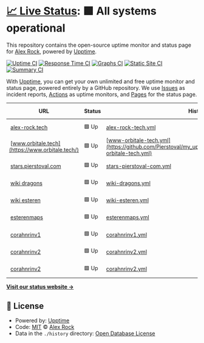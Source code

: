 # [📈 Live Status](https://pierstoval.github.io): <!--live status--> **🟩 All systems operational**

This repository contains the open-source uptime monitor and status page for [Alex Rock](https://alex-rock.tech/en), powered by [Upptime](https://github.com/upptime/upptime).

[![Uptime CI](https://github.com/pierstoval/my_upptime/workflows/Uptime%20CI/badge.svg)](https://github.com/pierstoval/my_upptime/actions?query=workflow%3A%22Uptime+CI%22)
[![Response Time CI](https://github.com/pierstoval/my_upptime/workflows/Response%20Time%20CI/badge.svg)](https://github.com/pierstoval/my_upptime/actions?query=workflow%3A%22Response+Time+CI%22)
[![Graphs CI](https://github.com/pierstoval/my_upptime/workflows/Graphs%20CI/badge.svg)](https://github.com/pierstoval/my_upptime/actions?query=workflow%3A%22Graphs+CI%22)
[![Static Site CI](https://github.com/pierstoval/my_upptime/workflows/Static%20Site%20CI/badge.svg)](https://github.com/pierstoval/my_upptime/actions?query=workflow%3A%22Static+Site+CI%22)
[![Summary CI](https://github.com/pierstoval/my_upptime/workflows/Summary%20CI/badge.svg)](https://github.com/pierstoval/my_upptime/actions?query=workflow%3A%22Summary+CI%22)

With [Upptime](https://upptime.js.org), you can get your own unlimited and free uptime monitor and status page, powered entirely by a GitHub repository. We use [Issues](https://github.com/pierstoval/my_upptime/issues) as incident reports, [Actions](https://github.com/pierstoval/my_upptime/actions) as uptime monitors, and [Pages](https://pierstoval.github.io) for the status page.

<!--start: status pages-->
<!-- This summary is generated by Upptime (https://github.com/upptime/upptime) -->
<!-- Do not edit this manually, your changes will be overwritten -->
<!-- prettier-ignore -->
| URL | Status | History | Response Time | Uptime |
| --- | ------ | ------- | ------------- | ------ |
| <img alt="" src="https://icons.duckduckgo.com/ip3/alex-rock.tech.ico" height="13"> [alex-rock.tech](https://alex-rock.tech/en/) | 🟩 Up | [alex-rock-tech.yml](https://github.com/Pierstoval/my_upptime/commits/HEAD/history/alex-rock-tech.yml) | <details><summary><img alt="Response time graph" src="./graphs/alex-rock-tech/response-time-week.png" height="20"> 524ms</summary><br><a href="https://Pierstoval.github.io/my_upptime/history/alex-rock-tech"><img alt="Response time 546" src="https://img.shields.io/endpoint?url=https%3A%2F%2Fraw.githubusercontent.com%2FPierstoval%2Fmy_upptime%2FHEAD%2Fapi%2Falex-rock-tech%2Fresponse-time.json"></a><br><a href="https://Pierstoval.github.io/my_upptime/history/alex-rock-tech"><img alt="24-hour response time 554" src="https://img.shields.io/endpoint?url=https%3A%2F%2Fraw.githubusercontent.com%2FPierstoval%2Fmy_upptime%2FHEAD%2Fapi%2Falex-rock-tech%2Fresponse-time-day.json"></a><br><a href="https://Pierstoval.github.io/my_upptime/history/alex-rock-tech"><img alt="7-day response time 524" src="https://img.shields.io/endpoint?url=https%3A%2F%2Fraw.githubusercontent.com%2FPierstoval%2Fmy_upptime%2FHEAD%2Fapi%2Falex-rock-tech%2Fresponse-time-week.json"></a><br><a href="https://Pierstoval.github.io/my_upptime/history/alex-rock-tech"><img alt="30-day response time 564" src="https://img.shields.io/endpoint?url=https%3A%2F%2Fraw.githubusercontent.com%2FPierstoval%2Fmy_upptime%2FHEAD%2Fapi%2Falex-rock-tech%2Fresponse-time-month.json"></a><br><a href="https://Pierstoval.github.io/my_upptime/history/alex-rock-tech"><img alt="1-year response time 558" src="https://img.shields.io/endpoint?url=https%3A%2F%2Fraw.githubusercontent.com%2FPierstoval%2Fmy_upptime%2FHEAD%2Fapi%2Falex-rock-tech%2Fresponse-time-year.json"></a></details> | <details><summary><a href="https://Pierstoval.github.io/my_upptime/history/alex-rock-tech">100.00%</a></summary><a href="https://Pierstoval.github.io/my_upptime/history/alex-rock-tech"><img alt="All-time uptime 99.98%" src="https://img.shields.io/endpoint?url=https%3A%2F%2Fraw.githubusercontent.com%2FPierstoval%2Fmy_upptime%2FHEAD%2Fapi%2Falex-rock-tech%2Fuptime.json"></a><br><a href="https://Pierstoval.github.io/my_upptime/history/alex-rock-tech"><img alt="24-hour uptime 100.00%" src="https://img.shields.io/endpoint?url=https%3A%2F%2Fraw.githubusercontent.com%2FPierstoval%2Fmy_upptime%2FHEAD%2Fapi%2Falex-rock-tech%2Fuptime-day.json"></a><br><a href="https://Pierstoval.github.io/my_upptime/history/alex-rock-tech"><img alt="7-day uptime 100.00%" src="https://img.shields.io/endpoint?url=https%3A%2F%2Fraw.githubusercontent.com%2FPierstoval%2Fmy_upptime%2FHEAD%2Fapi%2Falex-rock-tech%2Fuptime-week.json"></a><br><a href="https://Pierstoval.github.io/my_upptime/history/alex-rock-tech"><img alt="30-day uptime 100.00%" src="https://img.shields.io/endpoint?url=https%3A%2F%2Fraw.githubusercontent.com%2FPierstoval%2Fmy_upptime%2FHEAD%2Fapi%2Falex-rock-tech%2Fuptime-month.json"></a><br><a href="https://Pierstoval.github.io/my_upptime/history/alex-rock-tech"><img alt="1-year uptime 99.96%" src="https://img.shields.io/endpoint?url=https%3A%2F%2Fraw.githubusercontent.com%2FPierstoval%2Fmy_upptime%2FHEAD%2Fapi%2Falex-rock-tech%2Fuptime-year.json"></a></details>
| <img alt="" src="https://icons.duckduckgo.com/ip3/www.orbitale.tech.ico" height="13"> [www.orbitale.tech](https://www.orbitale.tech/) | 🟩 Up | [www-orbitale-tech.yml](https://github.com/Pierstoval/my_upptime/commits/HEAD/history/www-orbitale-tech.yml) | <details><summary><img alt="Response time graph" src="./graphs/www-orbitale-tech/response-time-week.png" height="20"> 303ms</summary><br><a href="https://Pierstoval.github.io/my_upptime/history/www-orbitale-tech"><img alt="Response time 290" src="https://img.shields.io/endpoint?url=https%3A%2F%2Fraw.githubusercontent.com%2FPierstoval%2Fmy_upptime%2FHEAD%2Fapi%2Fwww-orbitale-tech%2Fresponse-time.json"></a><br><a href="https://Pierstoval.github.io/my_upptime/history/www-orbitale-tech"><img alt="24-hour response time 427" src="https://img.shields.io/endpoint?url=https%3A%2F%2Fraw.githubusercontent.com%2FPierstoval%2Fmy_upptime%2FHEAD%2Fapi%2Fwww-orbitale-tech%2Fresponse-time-day.json"></a><br><a href="https://Pierstoval.github.io/my_upptime/history/www-orbitale-tech"><img alt="7-day response time 303" src="https://img.shields.io/endpoint?url=https%3A%2F%2Fraw.githubusercontent.com%2FPierstoval%2Fmy_upptime%2FHEAD%2Fapi%2Fwww-orbitale-tech%2Fresponse-time-week.json"></a><br><a href="https://Pierstoval.github.io/my_upptime/history/www-orbitale-tech"><img alt="30-day response time 291" src="https://img.shields.io/endpoint?url=https%3A%2F%2Fraw.githubusercontent.com%2FPierstoval%2Fmy_upptime%2FHEAD%2Fapi%2Fwww-orbitale-tech%2Fresponse-time-month.json"></a><br><a href="https://Pierstoval.github.io/my_upptime/history/www-orbitale-tech"><img alt="1-year response time 290" src="https://img.shields.io/endpoint?url=https%3A%2F%2Fraw.githubusercontent.com%2FPierstoval%2Fmy_upptime%2FHEAD%2Fapi%2Fwww-orbitale-tech%2Fresponse-time-year.json"></a></details> | <details><summary><a href="https://Pierstoval.github.io/my_upptime/history/www-orbitale-tech">100.00%</a></summary><a href="https://Pierstoval.github.io/my_upptime/history/www-orbitale-tech"><img alt="All-time uptime 100.00%" src="https://img.shields.io/endpoint?url=https%3A%2F%2Fraw.githubusercontent.com%2FPierstoval%2Fmy_upptime%2FHEAD%2Fapi%2Fwww-orbitale-tech%2Fuptime.json"></a><br><a href="https://Pierstoval.github.io/my_upptime/history/www-orbitale-tech"><img alt="24-hour uptime 100.00%" src="https://img.shields.io/endpoint?url=https%3A%2F%2Fraw.githubusercontent.com%2FPierstoval%2Fmy_upptime%2FHEAD%2Fapi%2Fwww-orbitale-tech%2Fuptime-day.json"></a><br><a href="https://Pierstoval.github.io/my_upptime/history/www-orbitale-tech"><img alt="7-day uptime 100.00%" src="https://img.shields.io/endpoint?url=https%3A%2F%2Fraw.githubusercontent.com%2FPierstoval%2Fmy_upptime%2FHEAD%2Fapi%2Fwww-orbitale-tech%2Fuptime-week.json"></a><br><a href="https://Pierstoval.github.io/my_upptime/history/www-orbitale-tech"><img alt="30-day uptime 100.00%" src="https://img.shields.io/endpoint?url=https%3A%2F%2Fraw.githubusercontent.com%2FPierstoval%2Fmy_upptime%2FHEAD%2Fapi%2Fwww-orbitale-tech%2Fuptime-month.json"></a><br><a href="https://Pierstoval.github.io/my_upptime/history/www-orbitale-tech"><img alt="1-year uptime 100.00%" src="https://img.shields.io/endpoint?url=https%3A%2F%2Fraw.githubusercontent.com%2FPierstoval%2Fmy_upptime%2FHEAD%2Fapi%2Fwww-orbitale-tech%2Fuptime-year.json"></a></details>
| <img alt="" src="https://icons.duckduckgo.com/ip3/stars.pierstoval.com.ico" height="13"> [stars.pierstoval.com](https://stars.pierstoval.com/) | 🟩 Up | [stars-pierstoval-com.yml](https://github.com/Pierstoval/my_upptime/commits/HEAD/history/stars-pierstoval-com.yml) | <details><summary><img alt="Response time graph" src="./graphs/stars-pierstoval-com/response-time-week.png" height="20"> 568ms</summary><br><a href="https://Pierstoval.github.io/my_upptime/history/stars-pierstoval-com"><img alt="Response time 582" src="https://img.shields.io/endpoint?url=https%3A%2F%2Fraw.githubusercontent.com%2FPierstoval%2Fmy_upptime%2FHEAD%2Fapi%2Fstars-pierstoval-com%2Fresponse-time.json"></a><br><a href="https://Pierstoval.github.io/my_upptime/history/stars-pierstoval-com"><img alt="24-hour response time 514" src="https://img.shields.io/endpoint?url=https%3A%2F%2Fraw.githubusercontent.com%2FPierstoval%2Fmy_upptime%2FHEAD%2Fapi%2Fstars-pierstoval-com%2Fresponse-time-day.json"></a><br><a href="https://Pierstoval.github.io/my_upptime/history/stars-pierstoval-com"><img alt="7-day response time 568" src="https://img.shields.io/endpoint?url=https%3A%2F%2Fraw.githubusercontent.com%2FPierstoval%2Fmy_upptime%2FHEAD%2Fapi%2Fstars-pierstoval-com%2Fresponse-time-week.json"></a><br><a href="https://Pierstoval.github.io/my_upptime/history/stars-pierstoval-com"><img alt="30-day response time 595" src="https://img.shields.io/endpoint?url=https%3A%2F%2Fraw.githubusercontent.com%2FPierstoval%2Fmy_upptime%2FHEAD%2Fapi%2Fstars-pierstoval-com%2Fresponse-time-month.json"></a><br><a href="https://Pierstoval.github.io/my_upptime/history/stars-pierstoval-com"><img alt="1-year response time 582" src="https://img.shields.io/endpoint?url=https%3A%2F%2Fraw.githubusercontent.com%2FPierstoval%2Fmy_upptime%2FHEAD%2Fapi%2Fstars-pierstoval-com%2Fresponse-time-year.json"></a></details> | <details><summary><a href="https://Pierstoval.github.io/my_upptime/history/stars-pierstoval-com">100.00%</a></summary><a href="https://Pierstoval.github.io/my_upptime/history/stars-pierstoval-com"><img alt="All-time uptime 100.00%" src="https://img.shields.io/endpoint?url=https%3A%2F%2Fraw.githubusercontent.com%2FPierstoval%2Fmy_upptime%2FHEAD%2Fapi%2Fstars-pierstoval-com%2Fuptime.json"></a><br><a href="https://Pierstoval.github.io/my_upptime/history/stars-pierstoval-com"><img alt="24-hour uptime 100.00%" src="https://img.shields.io/endpoint?url=https%3A%2F%2Fraw.githubusercontent.com%2FPierstoval%2Fmy_upptime%2FHEAD%2Fapi%2Fstars-pierstoval-com%2Fuptime-day.json"></a><br><a href="https://Pierstoval.github.io/my_upptime/history/stars-pierstoval-com"><img alt="7-day uptime 100.00%" src="https://img.shields.io/endpoint?url=https%3A%2F%2Fraw.githubusercontent.com%2FPierstoval%2Fmy_upptime%2FHEAD%2Fapi%2Fstars-pierstoval-com%2Fuptime-week.json"></a><br><a href="https://Pierstoval.github.io/my_upptime/history/stars-pierstoval-com"><img alt="30-day uptime 100.00%" src="https://img.shields.io/endpoint?url=https%3A%2F%2Fraw.githubusercontent.com%2FPierstoval%2Fmy_upptime%2FHEAD%2Fapi%2Fstars-pierstoval-com%2Fuptime-month.json"></a><br><a href="https://Pierstoval.github.io/my_upptime/history/stars-pierstoval-com"><img alt="1-year uptime 100.00%" src="https://img.shields.io/endpoint?url=https%3A%2F%2Fraw.githubusercontent.com%2FPierstoval%2Fmy_upptime%2FHEAD%2Fapi%2Fstars-pierstoval-com%2Fuptime-year.json"></a></details>
| <img alt="" src="https://icons.duckduckgo.com/ip3/dragons.pierstoval.com.ico" height="13"> [wiki dragons](https://dragons.pierstoval.com/) | 🟩 Up | [wiki-dragons.yml](https://github.com/Pierstoval/my_upptime/commits/HEAD/history/wiki-dragons.yml) | <details><summary><img alt="Response time graph" src="./graphs/wiki-dragons/response-time-week.png" height="20"> 992ms</summary><br><a href="https://Pierstoval.github.io/my_upptime/history/wiki-dragons"><img alt="Response time 1008" src="https://img.shields.io/endpoint?url=https%3A%2F%2Fraw.githubusercontent.com%2FPierstoval%2Fmy_upptime%2FHEAD%2Fapi%2Fwiki-dragons%2Fresponse-time.json"></a><br><a href="https://Pierstoval.github.io/my_upptime/history/wiki-dragons"><img alt="24-hour response time 1239" src="https://img.shields.io/endpoint?url=https%3A%2F%2Fraw.githubusercontent.com%2FPierstoval%2Fmy_upptime%2FHEAD%2Fapi%2Fwiki-dragons%2Fresponse-time-day.json"></a><br><a href="https://Pierstoval.github.io/my_upptime/history/wiki-dragons"><img alt="7-day response time 992" src="https://img.shields.io/endpoint?url=https%3A%2F%2Fraw.githubusercontent.com%2FPierstoval%2Fmy_upptime%2FHEAD%2Fapi%2Fwiki-dragons%2Fresponse-time-week.json"></a><br><a href="https://Pierstoval.github.io/my_upptime/history/wiki-dragons"><img alt="30-day response time 1015" src="https://img.shields.io/endpoint?url=https%3A%2F%2Fraw.githubusercontent.com%2FPierstoval%2Fmy_upptime%2FHEAD%2Fapi%2Fwiki-dragons%2Fresponse-time-month.json"></a><br><a href="https://Pierstoval.github.io/my_upptime/history/wiki-dragons"><img alt="1-year response time 1008" src="https://img.shields.io/endpoint?url=https%3A%2F%2Fraw.githubusercontent.com%2FPierstoval%2Fmy_upptime%2FHEAD%2Fapi%2Fwiki-dragons%2Fresponse-time-year.json"></a></details> | <details><summary><a href="https://Pierstoval.github.io/my_upptime/history/wiki-dragons">100.00%</a></summary><a href="https://Pierstoval.github.io/my_upptime/history/wiki-dragons"><img alt="All-time uptime 100.00%" src="https://img.shields.io/endpoint?url=https%3A%2F%2Fraw.githubusercontent.com%2FPierstoval%2Fmy_upptime%2FHEAD%2Fapi%2Fwiki-dragons%2Fuptime.json"></a><br><a href="https://Pierstoval.github.io/my_upptime/history/wiki-dragons"><img alt="24-hour uptime 100.00%" src="https://img.shields.io/endpoint?url=https%3A%2F%2Fraw.githubusercontent.com%2FPierstoval%2Fmy_upptime%2FHEAD%2Fapi%2Fwiki-dragons%2Fuptime-day.json"></a><br><a href="https://Pierstoval.github.io/my_upptime/history/wiki-dragons"><img alt="7-day uptime 100.00%" src="https://img.shields.io/endpoint?url=https%3A%2F%2Fraw.githubusercontent.com%2FPierstoval%2Fmy_upptime%2FHEAD%2Fapi%2Fwiki-dragons%2Fuptime-week.json"></a><br><a href="https://Pierstoval.github.io/my_upptime/history/wiki-dragons"><img alt="30-day uptime 100.00%" src="https://img.shields.io/endpoint?url=https%3A%2F%2Fraw.githubusercontent.com%2FPierstoval%2Fmy_upptime%2FHEAD%2Fapi%2Fwiki-dragons%2Fuptime-month.json"></a><br><a href="https://Pierstoval.github.io/my_upptime/history/wiki-dragons"><img alt="1-year uptime 100.00%" src="https://img.shields.io/endpoint?url=https%3A%2F%2Fraw.githubusercontent.com%2FPierstoval%2Fmy_upptime%2FHEAD%2Fapi%2Fwiki-dragons%2Fuptime-year.json"></a></details>
| <img alt="" src="https://icons.duckduckgo.com/ip3/esteren.pierstoval.com.ico" height="13"> [wiki esteren](https://esteren.pierstoval.com/) | 🟩 Up | [wiki-esteren.yml](https://github.com/Pierstoval/my_upptime/commits/HEAD/history/wiki-esteren.yml) | <details><summary><img alt="Response time graph" src="./graphs/wiki-esteren/response-time-week.png" height="20"> 1053ms</summary><br><a href="https://Pierstoval.github.io/my_upptime/history/wiki-esteren"><img alt="Response time 994" src="https://img.shields.io/endpoint?url=https%3A%2F%2Fraw.githubusercontent.com%2FPierstoval%2Fmy_upptime%2FHEAD%2Fapi%2Fwiki-esteren%2Fresponse-time.json"></a><br><a href="https://Pierstoval.github.io/my_upptime/history/wiki-esteren"><img alt="24-hour response time 1098" src="https://img.shields.io/endpoint?url=https%3A%2F%2Fraw.githubusercontent.com%2FPierstoval%2Fmy_upptime%2FHEAD%2Fapi%2Fwiki-esteren%2Fresponse-time-day.json"></a><br><a href="https://Pierstoval.github.io/my_upptime/history/wiki-esteren"><img alt="7-day response time 1053" src="https://img.shields.io/endpoint?url=https%3A%2F%2Fraw.githubusercontent.com%2FPierstoval%2Fmy_upptime%2FHEAD%2Fapi%2Fwiki-esteren%2Fresponse-time-week.json"></a><br><a href="https://Pierstoval.github.io/my_upptime/history/wiki-esteren"><img alt="30-day response time 995" src="https://img.shields.io/endpoint?url=https%3A%2F%2Fraw.githubusercontent.com%2FPierstoval%2Fmy_upptime%2FHEAD%2Fapi%2Fwiki-esteren%2Fresponse-time-month.json"></a><br><a href="https://Pierstoval.github.io/my_upptime/history/wiki-esteren"><img alt="1-year response time 994" src="https://img.shields.io/endpoint?url=https%3A%2F%2Fraw.githubusercontent.com%2FPierstoval%2Fmy_upptime%2FHEAD%2Fapi%2Fwiki-esteren%2Fresponse-time-year.json"></a></details> | <details><summary><a href="https://Pierstoval.github.io/my_upptime/history/wiki-esteren">100.00%</a></summary><a href="https://Pierstoval.github.io/my_upptime/history/wiki-esteren"><img alt="All-time uptime 100.00%" src="https://img.shields.io/endpoint?url=https%3A%2F%2Fraw.githubusercontent.com%2FPierstoval%2Fmy_upptime%2FHEAD%2Fapi%2Fwiki-esteren%2Fuptime.json"></a><br><a href="https://Pierstoval.github.io/my_upptime/history/wiki-esteren"><img alt="24-hour uptime 100.00%" src="https://img.shields.io/endpoint?url=https%3A%2F%2Fraw.githubusercontent.com%2FPierstoval%2Fmy_upptime%2FHEAD%2Fapi%2Fwiki-esteren%2Fuptime-day.json"></a><br><a href="https://Pierstoval.github.io/my_upptime/history/wiki-esteren"><img alt="7-day uptime 100.00%" src="https://img.shields.io/endpoint?url=https%3A%2F%2Fraw.githubusercontent.com%2FPierstoval%2Fmy_upptime%2FHEAD%2Fapi%2Fwiki-esteren%2Fuptime-week.json"></a><br><a href="https://Pierstoval.github.io/my_upptime/history/wiki-esteren"><img alt="30-day uptime 100.00%" src="https://img.shields.io/endpoint?url=https%3A%2F%2Fraw.githubusercontent.com%2FPierstoval%2Fmy_upptime%2FHEAD%2Fapi%2Fwiki-esteren%2Fuptime-month.json"></a><br><a href="https://Pierstoval.github.io/my_upptime/history/wiki-esteren"><img alt="1-year uptime 100.00%" src="https://img.shields.io/endpoint?url=https%3A%2F%2Fraw.githubusercontent.com%2FPierstoval%2Fmy_upptime%2FHEAD%2Fapi%2Fwiki-esteren%2Fuptime-year.json"></a></details>
| <img alt="" src="https://icons.duckduckgo.com/ip3/esterenmaps.pierstoval.com.ico" height="13"> [esterenmaps](https://esterenmaps.pierstoval.com/) | 🟩 Up | [esterenmaps.yml](https://github.com/Pierstoval/my_upptime/commits/HEAD/history/esterenmaps.yml) | <details><summary><img alt="Response time graph" src="./graphs/esterenmaps/response-time-week.png" height="20"> 667ms</summary><br><a href="https://Pierstoval.github.io/my_upptime/history/esterenmaps"><img alt="Response time 704" src="https://img.shields.io/endpoint?url=https%3A%2F%2Fraw.githubusercontent.com%2FPierstoval%2Fmy_upptime%2FHEAD%2Fapi%2Festerenmaps%2Fresponse-time.json"></a><br><a href="https://Pierstoval.github.io/my_upptime/history/esterenmaps"><img alt="24-hour response time 820" src="https://img.shields.io/endpoint?url=https%3A%2F%2Fraw.githubusercontent.com%2FPierstoval%2Fmy_upptime%2FHEAD%2Fapi%2Festerenmaps%2Fresponse-time-day.json"></a><br><a href="https://Pierstoval.github.io/my_upptime/history/esterenmaps"><img alt="7-day response time 667" src="https://img.shields.io/endpoint?url=https%3A%2F%2Fraw.githubusercontent.com%2FPierstoval%2Fmy_upptime%2FHEAD%2Fapi%2Festerenmaps%2Fresponse-time-week.json"></a><br><a href="https://Pierstoval.github.io/my_upptime/history/esterenmaps"><img alt="30-day response time 726" src="https://img.shields.io/endpoint?url=https%3A%2F%2Fraw.githubusercontent.com%2FPierstoval%2Fmy_upptime%2FHEAD%2Fapi%2Festerenmaps%2Fresponse-time-month.json"></a><br><a href="https://Pierstoval.github.io/my_upptime/history/esterenmaps"><img alt="1-year response time 704" src="https://img.shields.io/endpoint?url=https%3A%2F%2Fraw.githubusercontent.com%2FPierstoval%2Fmy_upptime%2FHEAD%2Fapi%2Festerenmaps%2Fresponse-time-year.json"></a></details> | <details><summary><a href="https://Pierstoval.github.io/my_upptime/history/esterenmaps">100.00%</a></summary><a href="https://Pierstoval.github.io/my_upptime/history/esterenmaps"><img alt="All-time uptime 100.00%" src="https://img.shields.io/endpoint?url=https%3A%2F%2Fraw.githubusercontent.com%2FPierstoval%2Fmy_upptime%2FHEAD%2Fapi%2Festerenmaps%2Fuptime.json"></a><br><a href="https://Pierstoval.github.io/my_upptime/history/esterenmaps"><img alt="24-hour uptime 100.00%" src="https://img.shields.io/endpoint?url=https%3A%2F%2Fraw.githubusercontent.com%2FPierstoval%2Fmy_upptime%2FHEAD%2Fapi%2Festerenmaps%2Fuptime-day.json"></a><br><a href="https://Pierstoval.github.io/my_upptime/history/esterenmaps"><img alt="7-day uptime 100.00%" src="https://img.shields.io/endpoint?url=https%3A%2F%2Fraw.githubusercontent.com%2FPierstoval%2Fmy_upptime%2FHEAD%2Fapi%2Festerenmaps%2Fuptime-week.json"></a><br><a href="https://Pierstoval.github.io/my_upptime/history/esterenmaps"><img alt="30-day uptime 100.00%" src="https://img.shields.io/endpoint?url=https%3A%2F%2Fraw.githubusercontent.com%2FPierstoval%2Fmy_upptime%2FHEAD%2Fapi%2Festerenmaps%2Fuptime-month.json"></a><br><a href="https://Pierstoval.github.io/my_upptime/history/esterenmaps"><img alt="1-year uptime 100.00%" src="https://img.shields.io/endpoint?url=https%3A%2F%2Fraw.githubusercontent.com%2FPierstoval%2Fmy_upptime%2FHEAD%2Fapi%2Festerenmaps%2Fuptime-year.json"></a></details>
| <img alt="" src="https://icons.duckduckgo.com/ip3/jdr.pierstoval.com.ico" height="13"> [corahnrinv1](https://jdr.pierstoval.com/esteren/) | 🟩 Up | [corahnrinv1.yml](https://github.com/Pierstoval/my_upptime/commits/HEAD/history/corahnrinv1.yml) | <details><summary><img alt="Response time graph" src="./graphs/corahnrinv1/response-time-week.png" height="20"> 590ms</summary><br><a href="https://Pierstoval.github.io/my_upptime/history/corahnrinv1"><img alt="Response time 3922" src="https://img.shields.io/endpoint?url=https%3A%2F%2Fraw.githubusercontent.com%2FPierstoval%2Fmy_upptime%2FHEAD%2Fapi%2Fcorahnrinv1%2Fresponse-time.json"></a><br><a href="https://Pierstoval.github.io/my_upptime/history/corahnrinv1"><img alt="24-hour response time 526" src="https://img.shields.io/endpoint?url=https%3A%2F%2Fraw.githubusercontent.com%2FPierstoval%2Fmy_upptime%2FHEAD%2Fapi%2Fcorahnrinv1%2Fresponse-time-day.json"></a><br><a href="https://Pierstoval.github.io/my_upptime/history/corahnrinv1"><img alt="7-day response time 590" src="https://img.shields.io/endpoint?url=https%3A%2F%2Fraw.githubusercontent.com%2FPierstoval%2Fmy_upptime%2FHEAD%2Fapi%2Fcorahnrinv1%2Fresponse-time-week.json"></a><br><a href="https://Pierstoval.github.io/my_upptime/history/corahnrinv1"><img alt="30-day response time 575" src="https://img.shields.io/endpoint?url=https%3A%2F%2Fraw.githubusercontent.com%2FPierstoval%2Fmy_upptime%2FHEAD%2Fapi%2Fcorahnrinv1%2Fresponse-time-month.json"></a><br><a href="https://Pierstoval.github.io/my_upptime/history/corahnrinv1"><img alt="1-year response time 3922" src="https://img.shields.io/endpoint?url=https%3A%2F%2Fraw.githubusercontent.com%2FPierstoval%2Fmy_upptime%2FHEAD%2Fapi%2Fcorahnrinv1%2Fresponse-time-year.json"></a></details> | <details><summary><a href="https://Pierstoval.github.io/my_upptime/history/corahnrinv1">100.00%</a></summary><a href="https://Pierstoval.github.io/my_upptime/history/corahnrinv1"><img alt="All-time uptime 98.71%" src="https://img.shields.io/endpoint?url=https%3A%2F%2Fraw.githubusercontent.com%2FPierstoval%2Fmy_upptime%2FHEAD%2Fapi%2Fcorahnrinv1%2Fuptime.json"></a><br><a href="https://Pierstoval.github.io/my_upptime/history/corahnrinv1"><img alt="24-hour uptime 100.00%" src="https://img.shields.io/endpoint?url=https%3A%2F%2Fraw.githubusercontent.com%2FPierstoval%2Fmy_upptime%2FHEAD%2Fapi%2Fcorahnrinv1%2Fuptime-day.json"></a><br><a href="https://Pierstoval.github.io/my_upptime/history/corahnrinv1"><img alt="7-day uptime 100.00%" src="https://img.shields.io/endpoint?url=https%3A%2F%2Fraw.githubusercontent.com%2FPierstoval%2Fmy_upptime%2FHEAD%2Fapi%2Fcorahnrinv1%2Fuptime-week.json"></a><br><a href="https://Pierstoval.github.io/my_upptime/history/corahnrinv1"><img alt="30-day uptime 99.88%" src="https://img.shields.io/endpoint?url=https%3A%2F%2Fraw.githubusercontent.com%2FPierstoval%2Fmy_upptime%2FHEAD%2Fapi%2Fcorahnrinv1%2Fuptime-month.json"></a><br><a href="https://Pierstoval.github.io/my_upptime/history/corahnrinv1"><img alt="1-year uptime 98.71%" src="https://img.shields.io/endpoint?url=https%3A%2F%2Fraw.githubusercontent.com%2FPierstoval%2Fmy_upptime%2FHEAD%2Fapi%2Fcorahnrinv1%2Fuptime-year.json"></a></details>
| <img alt="" src="https://icons.duckduckgo.com/ip3/corahnrin.pierstoval.com.ico" height="13"> [corahnrinv2](https://corahnrin.pierstoval.com/) | 🟩 Up | [corahnrinv2.yml](https://github.com/Pierstoval/my_upptime/commits/HEAD/history/corahnrinv2.yml) | <details><summary><img alt="Response time graph" src="./graphs/corahnrinv2/response-time-week.png" height="20"> 459ms</summary><br><a href="https://Pierstoval.github.io/my_upptime/history/corahnrinv2"><img alt="Response time 463" src="https://img.shields.io/endpoint?url=https%3A%2F%2Fraw.githubusercontent.com%2FPierstoval%2Fmy_upptime%2FHEAD%2Fapi%2Fcorahnrinv2%2Fresponse-time.json"></a><br><a href="https://Pierstoval.github.io/my_upptime/history/corahnrinv2"><img alt="24-hour response time 485" src="https://img.shields.io/endpoint?url=https%3A%2F%2Fraw.githubusercontent.com%2FPierstoval%2Fmy_upptime%2FHEAD%2Fapi%2Fcorahnrinv2%2Fresponse-time-day.json"></a><br><a href="https://Pierstoval.github.io/my_upptime/history/corahnrinv2"><img alt="7-day response time 459" src="https://img.shields.io/endpoint?url=https%3A%2F%2Fraw.githubusercontent.com%2FPierstoval%2Fmy_upptime%2FHEAD%2Fapi%2Fcorahnrinv2%2Fresponse-time-week.json"></a><br><a href="https://Pierstoval.github.io/my_upptime/history/corahnrinv2"><img alt="30-day response time 473" src="https://img.shields.io/endpoint?url=https%3A%2F%2Fraw.githubusercontent.com%2FPierstoval%2Fmy_upptime%2FHEAD%2Fapi%2Fcorahnrinv2%2Fresponse-time-month.json"></a><br><a href="https://Pierstoval.github.io/my_upptime/history/corahnrinv2"><img alt="1-year response time 463" src="https://img.shields.io/endpoint?url=https%3A%2F%2Fraw.githubusercontent.com%2FPierstoval%2Fmy_upptime%2FHEAD%2Fapi%2Fcorahnrinv2%2Fresponse-time-year.json"></a></details> | <details><summary><a href="https://Pierstoval.github.io/my_upptime/history/corahnrinv2">100.00%</a></summary><a href="https://Pierstoval.github.io/my_upptime/history/corahnrinv2"><img alt="All-time uptime 100.00%" src="https://img.shields.io/endpoint?url=https%3A%2F%2Fraw.githubusercontent.com%2FPierstoval%2Fmy_upptime%2FHEAD%2Fapi%2Fcorahnrinv2%2Fuptime.json"></a><br><a href="https://Pierstoval.github.io/my_upptime/history/corahnrinv2"><img alt="24-hour uptime 100.00%" src="https://img.shields.io/endpoint?url=https%3A%2F%2Fraw.githubusercontent.com%2FPierstoval%2Fmy_upptime%2FHEAD%2Fapi%2Fcorahnrinv2%2Fuptime-day.json"></a><br><a href="https://Pierstoval.github.io/my_upptime/history/corahnrinv2"><img alt="7-day uptime 100.00%" src="https://img.shields.io/endpoint?url=https%3A%2F%2Fraw.githubusercontent.com%2FPierstoval%2Fmy_upptime%2FHEAD%2Fapi%2Fcorahnrinv2%2Fuptime-week.json"></a><br><a href="https://Pierstoval.github.io/my_upptime/history/corahnrinv2"><img alt="30-day uptime 100.00%" src="https://img.shields.io/endpoint?url=https%3A%2F%2Fraw.githubusercontent.com%2FPierstoval%2Fmy_upptime%2FHEAD%2Fapi%2Fcorahnrinv2%2Fuptime-month.json"></a><br><a href="https://Pierstoval.github.io/my_upptime/history/corahnrinv2"><img alt="1-year uptime 100.00%" src="https://img.shields.io/endpoint?url=https%3A%2F%2Fraw.githubusercontent.com%2FPierstoval%2Fmy_upptime%2FHEAD%2Fapi%2Fcorahnrinv2%2Fuptime-year.json"></a></details>
| <img alt="" src="https://icons.duckduckgo.com/ip3/corahnrin.pierstoval.com.ico" height="13"> [corahnrinv2](https://corahnrin.pierstoval.com/) | 🟩 Up | [corahnrinv2.yml](https://github.com/Pierstoval/my_upptime/commits/HEAD/history/corahnrinv2.yml) | <details><summary><img alt="Response time graph" src="./graphs/corahnrinv2/response-time-week.png" height="20"> 459ms</summary><br><a href="https://Pierstoval.github.io/my_upptime/history/corahnrinv2"><img alt="Response time 463" src="https://img.shields.io/endpoint?url=https%3A%2F%2Fraw.githubusercontent.com%2FPierstoval%2Fmy_upptime%2FHEAD%2Fapi%2Fcorahnrinv2%2Fresponse-time.json"></a><br><a href="https://Pierstoval.github.io/my_upptime/history/corahnrinv2"><img alt="24-hour response time 485" src="https://img.shields.io/endpoint?url=https%3A%2F%2Fraw.githubusercontent.com%2FPierstoval%2Fmy_upptime%2FHEAD%2Fapi%2Fcorahnrinv2%2Fresponse-time-day.json"></a><br><a href="https://Pierstoval.github.io/my_upptime/history/corahnrinv2"><img alt="7-day response time 459" src="https://img.shields.io/endpoint?url=https%3A%2F%2Fraw.githubusercontent.com%2FPierstoval%2Fmy_upptime%2FHEAD%2Fapi%2Fcorahnrinv2%2Fresponse-time-week.json"></a><br><a href="https://Pierstoval.github.io/my_upptime/history/corahnrinv2"><img alt="30-day response time 473" src="https://img.shields.io/endpoint?url=https%3A%2F%2Fraw.githubusercontent.com%2FPierstoval%2Fmy_upptime%2FHEAD%2Fapi%2Fcorahnrinv2%2Fresponse-time-month.json"></a><br><a href="https://Pierstoval.github.io/my_upptime/history/corahnrinv2"><img alt="1-year response time 463" src="https://img.shields.io/endpoint?url=https%3A%2F%2Fraw.githubusercontent.com%2FPierstoval%2Fmy_upptime%2FHEAD%2Fapi%2Fcorahnrinv2%2Fresponse-time-year.json"></a></details> | <details><summary><a href="https://Pierstoval.github.io/my_upptime/history/corahnrinv2">100.00%</a></summary><a href="https://Pierstoval.github.io/my_upptime/history/corahnrinv2"><img alt="All-time uptime 100.00%" src="https://img.shields.io/endpoint?url=https%3A%2F%2Fraw.githubusercontent.com%2FPierstoval%2Fmy_upptime%2FHEAD%2Fapi%2Fcorahnrinv2%2Fuptime.json"></a><br><a href="https://Pierstoval.github.io/my_upptime/history/corahnrinv2"><img alt="24-hour uptime 100.00%" src="https://img.shields.io/endpoint?url=https%3A%2F%2Fraw.githubusercontent.com%2FPierstoval%2Fmy_upptime%2FHEAD%2Fapi%2Fcorahnrinv2%2Fuptime-day.json"></a><br><a href="https://Pierstoval.github.io/my_upptime/history/corahnrinv2"><img alt="7-day uptime 100.00%" src="https://img.shields.io/endpoint?url=https%3A%2F%2Fraw.githubusercontent.com%2FPierstoval%2Fmy_upptime%2FHEAD%2Fapi%2Fcorahnrinv2%2Fuptime-week.json"></a><br><a href="https://Pierstoval.github.io/my_upptime/history/corahnrinv2"><img alt="30-day uptime 100.00%" src="https://img.shields.io/endpoint?url=https%3A%2F%2Fraw.githubusercontent.com%2FPierstoval%2Fmy_upptime%2FHEAD%2Fapi%2Fcorahnrinv2%2Fuptime-month.json"></a><br><a href="https://Pierstoval.github.io/my_upptime/history/corahnrinv2"><img alt="1-year uptime 100.00%" src="https://img.shields.io/endpoint?url=https%3A%2F%2Fraw.githubusercontent.com%2FPierstoval%2Fmy_upptime%2FHEAD%2Fapi%2Fcorahnrinv2%2Fuptime-year.json"></a></details>

<!--end: status pages-->

[**Visit our status website →**](https://pierstoval.github.io)

## 📄 License

- Powered by: [Upptime](https://github.com/upptime/upptime)
- Code: [MIT](./LICENSE) © [Alex Rock](https://alex-rock.tech/en)
- Data in the `./history` directory: [Open Database License](https://opendatacommons.org/licenses/odbl/1-0/)

